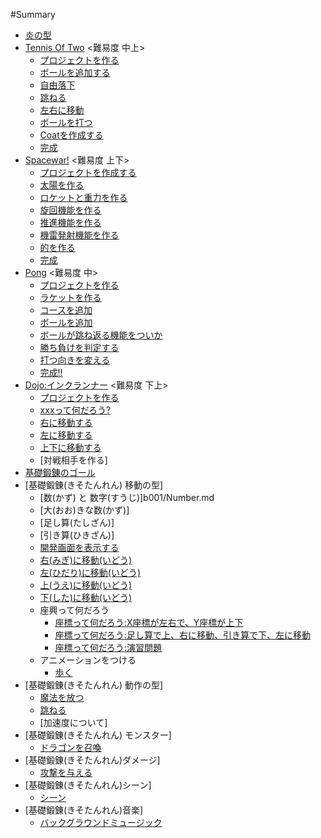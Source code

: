 #Summary

* [炎の型](README.md)
* [Tennis Of Two](tennis_of_two/README.md) <難易度 中上>
  * [プロジェクトを作る](tennis_of_two/create_project/README.md)
  * [ボールを追加する](tennis_of_two/create_ball/README.md)
  * [自由落下](tennis_of_two/free_fall/README.md)
  * [跳ねる](tennis_of_two/bouncing_ball/README.md)
  * [左右に移動](tennis_of_two/right_left/README.md)
  * [ボールを打つ](tennis_of_two/shot_ball/README.md)
  * [Coatを作成する](tennis_of_two/create_court/README.md)
  * [完成](tennis_of_two/goal/README.md)
* [Spacewar!](spacewar/README.md) <難易度 上下>
  * [プロジェクトを作成する](spacewar/create_project/README.md)
  * [太陽を作る](spacewar/create_sun/README.md)
  * [ロケットと重力を作る](spacewar/create_rocket/README.md)
  * [旋回機能を作る](spacewar/create_spin/README.md)
  * [推進機能を作る](spacewar/create_thrust/README.md)
  * [機雷発射機能を作る](spacewar/create_fire/README.md)
  * [的を作る](spacewar/createTarget/README.md)
  * [完成](spacewar/goal/README.md)
* [Pong](pong/README.md) <難易度 中>
  * [プロジェクトを作る](pong/create_project/README.md)
  * [ラケットを作る](pong/create_racket/README.md)
  * [コースを追加](pong/create_cource/README.md)
  * [ボールを追加](pong/create_ball/README.md)
  * [ボールが跳ね返る機能をついか](pong/bouncing/README.md)
  * [勝ち負けを判定する](pong/win_lose/README.md)
  * [打つ向きを変える](pong/direction/README.md)
  * [完成!!](pong/goal/README.md)
* [Dojo:インクランナー](ink_runner/README.md) <難易度 下上>
  * [プロジェクトを作る](ink_runner/create_project/README.md)
  * [xxxって何だろう?](ink_runner/what_is_inkrunner/README.md)
  * [右に移動する](ink_runner/move_character/README.md)
  * [左に移動する](ink_runner/move_left/README.md)
  * [上下に移動する](ink_runner/up_down/README.md)
  * [対戦相手を作る]
* [基礎鍛錬のゴール](b001/About.md)
* [基礎鍛錬(きそたんれん) 移動の型]
  * [数(かず) と 数字(すうじ)]b001/Number.md
  * [大(おお)きな数(かず)]
  * [足し算(たしざん)]
  * [引き算(ひきざん)]
  * [開発画面を表示する](b001/CreateProject.md)
  * [右(みぎ)に移動(いどう)](b001/MoveRight.md)
  * [左(ひだり)に移動(いどう)](b001/MoveLeft.md)
  * [上(うえ)に移動(いどう)](b001/MoveUp.md)
  * [下(した)に移動(いどう)](b001/MoveDown.md)
  * 座興って何だろう
    * [座標って何だろう:X座標が左右で、Y座標が上下](b001/GridChart.md)
    * [座標って何だろう:足し算で上、右に移動、引き算で下、左に移動](b001/GridChart02.md)
    * [座標って何だろう:演習問題](b001/GridChart03.md)
  * アニメーションをつける
    * [歩く](b001/Walk.md)
* [基礎鍛錬(きそたんれん) 動作の型]
  * [魔法を放つ](b002/Magic.md)
  * [跳ねる](b002/Jump.md)
  * [加速度について]
* [基礎鍛錬(きそたんれん) モンスター]
  * [ドラゴンを召喚](b003/Monster.md)
* [基礎鍛錬(きそたんれん)ダメージ]
  * [攻撃を与える](b004/MonsterDamage.md)
* [基礎鍛錬(きそたんれん)シーン]
  * [シーン](b005/Scene.md)
* [基礎鍛錬(きそたんれん)音楽]
  * [バックグラウンドミュージック](b006/Music.md)  
